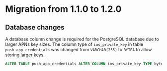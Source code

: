 # Migration from 1.1.0 to 1.2.0

## Database changes

A database column change is required for the PostgreSQL database due to larger APNs key sizes. The column type of `ios_private_key` in table `push_app_credentials` was changed from `VARCHAR(255)` to `BYTEA` to allow storing larger keys.

```sql
ALTER TABLE push_app_credentials ALTER COLUMN ios_private_key TYPE bytea USING ios_private_key::bytea;
```